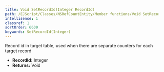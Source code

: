 ```yaml
---
title: Void SetRecordId(Integer RecordId)
path: /EJScript/Classes/NSRefCountEntity/Member functions/Void SetRecordId(Integer p_0)
intellisense: 1
classref: 1
sortOrder: 6639
keywords: SetRecordId(Integer)
---
```



Record id in target table, used when there are separate counters for each target record



* **RecordId:** Integer
* **Returns:** Void


